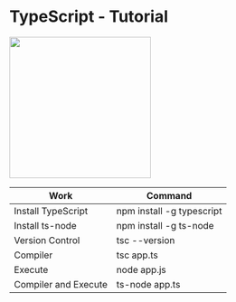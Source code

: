 # TypeScript - Tutorial

<img src="https://blog.theodo.com/static/ba2166b279b234c4824d1c2fb299ced2/a79d3/ts_logo.png" width="250">

<table>
  <thead>
    <tr>
      <th>Work</th>
      <th>Command</th>
    </tr>
  </thead>
  <tbody>
    <tr>
      <td>Install TypeScript</td>
      <td>npm install -g typescript</td>
    </tr>
     <tr>
      <td>Install ts-node</td>
      <td>npm install -g ts-node</td>
    </tr>
    <tr>
      <td>Version Control</td>
      <td>tsc --version</td>
    </tr>
    <tr>
      <td>Compiler</td>
      <td>tsc app.ts</td>
    </tr>
     <tr>
      <td>Execute</td>
      <td>node app.js</td>
    </tr>
    <tr>
      <td>Compiler and Execute</td>
      <td>ts-node app.ts</td>
    </tr>
  </tbody>
    
</table>
